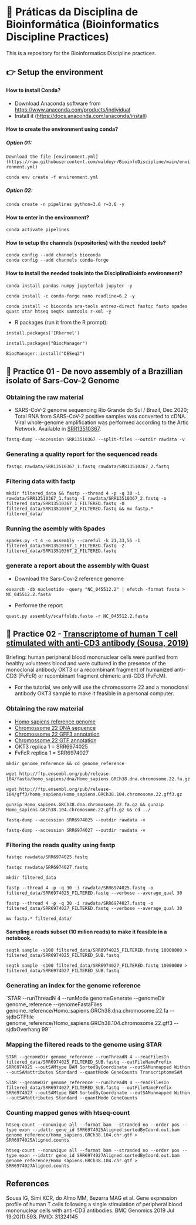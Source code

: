 # :school: Práticas da Disciplina de Bioinformática (Bioinformatics Discipline Practices)

This is a repository for the Bioinformatics Discipline practices.

## :point_right: Setup the environment

#### How to install Conda?

* Download Anaconda software from  https://www.anaconda.com/products/individual
* Install it (https://docs.anaconda.com/anaconda/install)

#### How to create the environment using conda?

##### Option 01:

`Download the file [environment.yml](https://raw.githubusercontent.com/waldeyr/BioinfoDiscipline/main/environment.yml)`

`conda env create -f environment.yml`

##### Option 02:

`conda create -n pipelines python=3.6 r=3.6 -y`

#### How to enter in the environment?

`conda activate pipelines`

#### How to setup the channels (repositories) with the needed tools?

```
conda config --add channels bioconda
conda config --add channels conda-forge
```

#### How to install the needed tools into the DisciplinaBioinfo environment?

`conda install pandas numpy jupyterlab jupyter -y`

`conda install -c conda-forge nano readline=6.2 -y` 

`conda install -c bioconda sra-tools entrez-direct fastqc fastp spades quast star htseq seqtk samtools r-xml -y`

* R packages (run it from the R prompt):

`install.packages('IRkernel')`

`install.packages("BiocManager")`

`BiocManager::install("DESeq2")`


## :notebook_with_decorative_cover: Practice 01 - De novo assembly of a Brazillian isolate of Sars-Cov-2 Genome

### Obtaining the raw material

* SARS-CoV-2 genome sequencing Rio Grande do Sul / Brazil, Dec 2020; Total RNA from SARS-CoV-2 positive samples was converted to cDNA. Viral whole-genome amplification was performed according to the Artic Network. Available in [SRR13510367](https://trace.ncbi.nlm.nih.gov/Traces/sra/?run=SRR13510367).

`fastq-dump --accession SRR13510367 --split-files --outdir rawdata -v`

### Generating a quality report for the sequenced reads

`fastqc rawdata/SRR13510367_1.fastq rawdata/SRR13510367_2.fastq`

### Filtering data with fastp

`mkdir filtered_data && fastp --thread 4 -p -q 30 -i rawdata/SRR13510367_1.fastq -I rawdata/SRR13510367_2.fastq -o filtered_data/SRR13510367_1_FILTERED.fastq -O filtered_data/SRR13510367_2_FILTERED.fastq && mv fastp.* filtered_data/`

### Running the asembly with Spades

`spades.py -t 4 -o assembly --careful -k 21,33,55 -1 filtered_data/SRR13510367_1_FILTERED.fastq -2 filtered_data/SRR13510367_2_FILTERED.fastq`

### generate a report about the assembly with Quast

* Download the Sars-Cov-2 reference genome

`esearch -db nucleotide -query "NC_045512.2" | efetch -format fasta > NC_045512.2.fasta`

* Performe the report

`quast.py assembly/scaffolds.fasta -r NC_045512.2.fasta`

## :notebook_with_decorative_cover: Practice 02 - [Transcriptome of human T cell stimulated with anti-CD3 antibody (Sousa, 2019)](https://www.ncbi.nlm.nih.gov/geo/query/acc.cgi?acc=GSE112899)

Briefing: human peripheral blood mononuclear cells were purified from healthy volunteers blood and were cultured in the presence of the monoclonal antibody OKT3 or a recombinant fragment of humanized anti-CD3 (FvFcR) or recombinant fragment chimeric anti-CD3 (FvFcM).

* For the tutorial, we only will use the chromossome 22 and a monoclonal antibody OKT3 sample to make it feasible in a personal computer.

### Obtaining the raw material

* [Homo sapiens reference genome](http://www.ensembl.org/info/data/ftp/index.html)
* [Chromossome 22 DNA sequence](http://ftp.ensembl.org/pub/release-104/fasta/homo_sapiens/dna/Homo_sapiens.GRCh38.dna.chromosome.22.fa.gz)
* [Chromossome 22 GFF3 annotation](http://ftp.ensembl.org/pub/release-104/gff3/homo_sapiens/Homo_sapiens.GRCh38.104.chromosome.22.gff3.gz)
* [Chromossome 22 GTF annotation](http://ftp.ensembl.org/pub/release-104/gtf/homo_sapiens/Homo_sapiens.GRCh38.104.chr.gtf.gz)
* OKT3  replica 1 = SRR6974025
* FvFcR replica 1 = SRR6974027

`mkdir genome_reference && cd genome_reference`

`wget http://ftp.ensembl.org/pub/release-104/fasta/homo_sapiens/dna/Homo_sapiens.GRCh38.dna.chromosome.22.fa.gz`

`wget http://ftp.ensembl.org/pub/release-104/gff3/homo_sapiens/Homo_sapiens.GRCh38.104.chromosome.22.gff3.gz`

`gunzip Homo_sapiens.GRCh38.dna.chromosome.22.fa.gz && gunzip Homo_sapiens.GRCh38.104.chromosome.22.gff3.gz && cd ../`

`fastq-dump --accession SRR6974025 --outdir rawdata -v`

`fastq-dump --accession SRR6974027 --outdir rawdata -v`


### Filtering the reads quality using fastp

`fastqc rawdata/SRR6974025.fastq`

`fastqc rawdata/SRR6974027.fastq`

`mkdir filtered_data`

`fastp --thread 4 -p -q 30 -i rawdata/SRR6974025.fastq -o filtered_data/SRR6974025_FILTERED.fastq --verbose --average_qual 30`

`fastp --thread 4 -p -q 30 -i rawdata/SRR6974027.fastq -o filtered_data/SRR6974027_FILTERED.fastq --verbose --average_qual 30`

`mv fastp.* filtered_data/`

#### Sampling a reads subset (10 milion reads) to make it feasible in a notebook.

`seqtk sample -s100 filtered_data/SRR6974025_FILTERED.fastq 10000000 > filtered_data/SRR6974025_FILTERED_SUB.fastq`

`seqtk sample -s100 filtered_data/SRR6974027_FILTERED.fastq 10000000 > filtered_data/SRR6974027_FILTERED_SUB.fastq`


### Generating an index for the genome reference

`STAR --runThreadN 4 --runMode genomeGenerate --genomeDir genome_reference --genomeFastaFiles genome_reference/Homo_sapiens.GRCh38.dna.chromosome.22.fa --sjdbGTFfile genome_reference/Homo_sapiens.GRCh38.104.chromosome.22.gff3 --sjdbOverhang 99``

### Mapping the filtered reads to the genome using STAR

`STAR --genomeDir genome_reference --runThreadN 4 --readFilesIn filtered_data/SRR6974025_FILTERED_SUB.fastq --outFileNamePrefix SRR6974025 --outSAMtype BAM SortedByCoordinate --outSAMunmapped Within --outSAMattributes Standard --quantMode GeneCounts TranscriptomeSAM`

`STAR --genomeDir genome_reference --runThreadN 4 --readFilesIn filtered_data/SRR6974027_FILTERED_SUB.fastq --outFileNamePrefix SRR6974027 --outSAMtype BAM SortedByCoordinate --outSAMunmapped Within --outSAMattributes Standard --quantMode GeneCounts`

### Counting mapped genes with htseq-count

`htseq-count --nonunique all --format bam --stranded no --order pos --type exon --idattr gene_id SRR6974025Aligned.sortedByCoord.out.bam genome_reference/Homo_sapiens.GRCh38.104.chr.gtf > SRR6974025Aligned.counts
`

`htseq-count --nonunique all --format bam --stranded no --order pos --type exon --idattr gene_id SRR6974027Aligned.sortedByCoord.out.bam genome_reference/Homo_sapiens.GRCh38.104.chr.gtf > SRR6974027Aligned.counts`


## References
Sousa IG, Simi KCR, do Almo MM, Bezerra MAG et al. Gene expression profile of human T cells following a single stimulation of peripheral blood mononuclear cells with anti-CD3 antibodies. BMC Genomics 2019 Jul 19;20(1):593. PMID: 31324145
